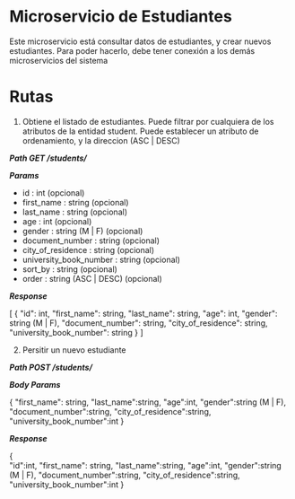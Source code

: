 Microservicio de Estudiantes
==============

Este microservicio está consultar datos de estudiantes, y crear nuevos estudiantes.
Para poder hacerlo, debe tener conexión a los demás microservicios del sistema


# Rutas
1. Obtiene el listado de estudiantes. 
Puede filtrar por cualquiera de los atributos de la entidad student.
Puede establecer un atributo de ordenamiento, y la direccion (ASC | DESC)

***Path GET /students/***

***Params***
* id : int (opcional)
* first_name : string (opcional)
* last_name : string (opcional)
* age : int (opcional)
* gender : string (M | F) (opcional)
* document_number : string (opcional)
* city_of_residence : string (opcional)
* university_book_number : string (opcional)
* sort_by : string (opcional)
* order : string (ASC | DESC) (opcional)

***Response***

[
    {
        "id": int,
        "first_name": string,
        "last_name": string,
        "age": int,
        "gender": string (M | F),
        "document_number": string,
        "city_of_residence": string,
        "university_book_number": string
    }
]

2. Persitir un nuevo estudiante

***Path POST /students/***

***Body Params***

{
    "first_name": string,
    "last_name":string,
    "age":int,
    "gender":string (M | F),
    "document_number":string,
    "city_of_residence":string,
    "university_book_number":int
}

***Response***

{  
    "id":int,
    "first_name": string,
    "last_name":string,
    "age":int,
    "gender":string (M | F),
    "document_number":string,
    "city_of_residence":string,
    "university_book_number":int
}
